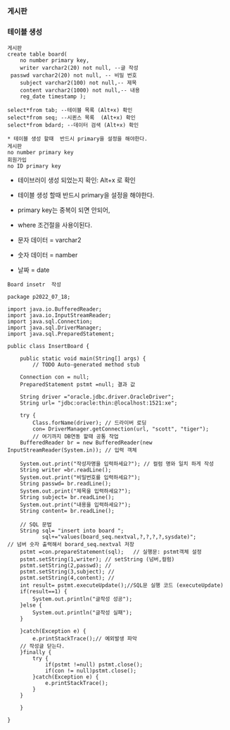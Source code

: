 ### 게시판
###  테이블 생성  
`````````````````````````````````````
게시판
create table board(
	no number primary key,
	writer varchar2(20) not null, --글 작성
 passwd varchar2(20) not null, -- 비밀 번호
	subject varchar2(100) not null,-- 제목
	content varchar2(1000) not null,-- 내용
	reg_date timestamp );

select*from tab; --테이블 목록 (Alt+x) 확인
select*from seq; --시퀸스 목록  (Alt+x) 확인
select*from bdard; --데이터 검색 (Alt+x) 확인

* 테이블 생성 할때  반드시 primary을 설정을 해야한다.
게시판
no number primary key
회원가입
no ID primary key
  `````````````````````````````````````
* 테이브러이 생성 되었는지 확인: Alt+x 로 확인 

* 테이블 생성 할때  반드시 primary을 설정을 해야한다.  
* primary key는 중복이 되면 안되어,
* where 조건절을 사용이된다. 
* 문자 데이터 = varchar2 
* 숫자 데이터 = namber
* 날짜 = date 
```````````````````````````````````````
Board insetr  작성
``````````````````````````````````````````````````````````
````````````````````````````
package p2022_07_18;

import java.io.BufferedReader;
import java.io.InputStreamReader;
import java.sql.Connection;
import java.sql.DriverManager;
import java.sql.PreparedStatement;

public class InsertBoard {

	public static void main(String[] args) {
		// TODO Auto-generated method stub
 
	Connection con = null; 
	PreparedStatement pstmt =null; 결과 값 
	
	String driver ="oracle.jdbc.driver.OracleDriver";
	String url= "jdbc:oracle:thin:@localhost:1521:xe";
	
	try {
		Class.forName(driver); // 드라이버 로딩 
		con= DriverManager.getConnection(url, "scott", "tiger");
        // 여기까지 DB연동 할때 공통 작업 		
	BufferedReader br = new BufferedReader(new InputStreamReader(System.in)); // 입력 객체  
	
	System.out.print("작성자명을 입력하세요?"); // 컬럼 명와 일치 하게 작성 
	String writer =br.readLine();
	System.out.print("비밀번호를 입력하세요?");
	String passwd= br.readLine();
	System.out.print("제목을 입력하세요?");
	String subject= br.readLine();
	System.out.print("내용을 입력하세요?");
	String content= br.readLine();
	
	// SQL 문법 
	String sql= "insert into board ";
	       sql+="values(board_seq.nextval,?,?,?,?,sysdate)";
// 넘버 숫자 출력해서 borard_seq.nextval 저장 
	pstmt =con.prepareStatement(sql);	// 실행문: pstmt객체 설정 
	pstmt.setString(1,writer); // setString (넘버,컬럼)
	pstmt.setString(2,passwd); // 
	pstmt.setString(3,subject); // 
	pstmt.setString(4,content); // 
	int result= pstmt.executeUpdate();//SQL문 실행 코드 (executeUpdate)
	if(result==1) {
		System.out.println("글작성 성공");
	}else {
		System.out.println("글작성 실패");
	}
	
	}catch(Exception e) {
		e.printStackTrace();// 예외발생 파악 
	// 작성글 닫는다. 
	}finally {
		try {
			if(pstmt !=null) pstmt.close();
			if(con != null)pstmt.close();
		}catch(Exception e) {
			e.printStackTrace();
		}
	}
		
	}

}


